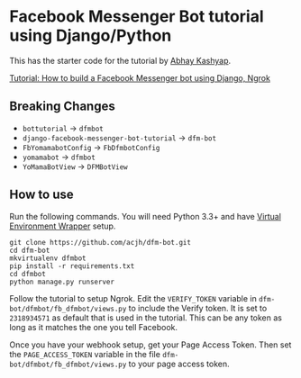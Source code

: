 # Facebook Messenger Bot tutorial using Django/Python

This has the starter code for the tutorial by [Abhay Kashyap](https://github.com/abhay1).

[Tutorial: How to build a Facebook Messenger bot using Django, Ngrok](https://abhaykashyap.com/blog/post/tutorial-how-build-facebook-messenger-bot-using-django-ngrok)

## Breaking Changes

* `bottutorial` → `dfmbot`
* `django-facebook-messenger-bot-tutorial` → `dfm-bot`
* `FbYomamabotConfig` → `FbDfmbotConfig`
* `yomamabot` → `dfmbot`
* `YoMamaBotView` → `DFMBotView`

## How to use

Run the following commands. You will need Python 3.3+ and have [Virtual Environment Wrapper](http://virtualenvwrapper.readthedocs.io/en/latest/) setup.

    git clone https://github.com/acjh/dfm-bot.git
    cd dfm-bot
    mkvirtualenv dfmbot
    pip install -r requirements.txt
    cd dfmbot
    python manage.py runserver

Follow the tutorial to setup Ngrok.
Edit the `VERIFY_TOKEN` variable in `dfm-bot/dfmbot/fb_dfmbot/views.py` to include the Verify token.
It is set to `2318934571` as default that is used in the tutorial. This can be any token as long as it matches the one you tell Facebook.

Once you have your webhook setup, get your Page Access Token. Then set the `PAGE_ACCESS_TOKEN` variable in the file `dfm-bot/dfmbot/fb_dfmbot/views.py` to your page access token.
